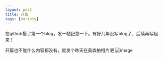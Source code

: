 ```yaml
---
layout: post
title: 开篇
tags: [Variety]
---
```


在github搭了第一个blog，发一帖纪念一下。有好几年没写blog了，后续再写起来！

开篇也不能什么内容都没有，就发个昨天在奥森拍相片吧
![image](http://zhouhengmin.github.io/images/1.jpg)



